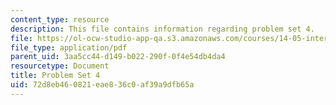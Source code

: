 ```yaml
---
content_type: resource
description: This file contains information regarding problem set 4.
file: https://ol-ocw-studio-app-qa.s3.amazonaws.com/courses/14-05-intermediate-macroeconomics-spring-2013/72d8eb460821eae836c0af39a9dfb65a_MIT14_05S13_pset4.pdf
file_type: application/pdf
parent_uid: 3aa5cc44-d149-b022-290f-0f4e54db4da4
resourcetype: Document
title: Problem Set 4
uid: 72d8eb46-0821-eae8-36c0-af39a9dfb65a
---
```

